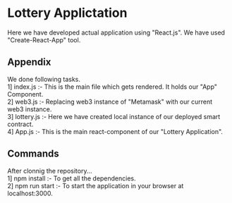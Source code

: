 
# Lottery Applictation

Here we have developed actual application using "React.js". We have 
used "Create-React-App" tool.



## Appendix

We done following tasks.  
1] index.js :- This is the main file which gets rendered. It holds our "App" Component.  
2] web3.js :- Replacing web3 instance of "Metamask" with our current web3 instance.  
3] lottery.js   :- Here we have created local instance of our deployed smart contract.  
4] App.js   :- This is the main react-component of our "Lottery Application".
 

## Commands
After clonnig the repository...  
1] npm install :- To get all the dependencies.  
2] npm run start :- To start the application in your browser at localhost:3000.  









  